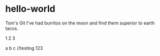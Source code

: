 # hello-world
Tom's Git
I've had burritos on the moon and find them superior to earth tacos.

1
2
3

a
b
c
 //testing 123
